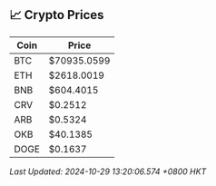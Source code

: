 ## 📈 Crypto Prices

| Coin | Price |
| ---- | ----- |
| BTC | $70935.0599 |
| ETH | $2618.0019 |
| BNB | $604.4015 |
| CRV | $0.2512 |
| ARB | $0.5324 |
| OKB | $40.1385 |
| DOGE | $0.1637 |

_Last Updated: 2024-10-29 13:20:06.574 +0800 HKT_